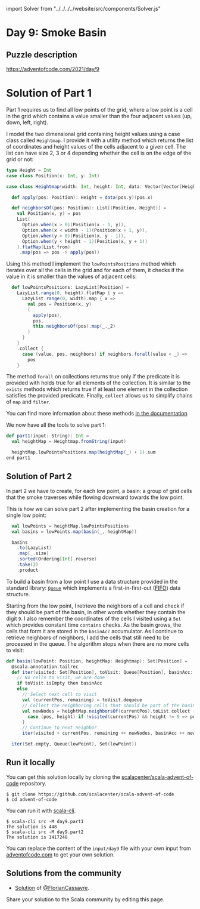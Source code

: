 import Solver from "../../../../website/src/components/Solver.js"

# Day 9: Smoke Basin

## Puzzle description

https://adventofcode.com/2021/day/9

# Solution of Part 1

Part 1 requires us to find all low points of the grid, where a low point is a
cell in the grid which contains a value smaller than the four adjacent values
(up, down, left, right).

I model the two dimensional grid containing height values using a case class
called `Heightmap`. I provide it with a utility method which returns the list of
coordinates and height values of the cells adjacent to a given cell. The list
can have size 2, 3 or 4 depending whether the cell is on the edge of the grid or
not:

```scala
type Height = Int
case class Position(x: Int, y: Int)

case class Heightmap(width: Int, height: Int, data: Vector[Vector[Height]]):

  def apply(pos: Position): Height = data(pos.y)(pos.x)

  def neighborsOf(pos: Position): List[(Position, Height)] =
    val Position(x, y) = pos
    List(
      Option.when(x > 0)(Position(x - 1, y)),
      Option.when(x < width - 1)(Position(x + 1, y)),
      Option.when(y > 0)(Position(x, y - 1)),
      Option.when(y < height - 1)(Position(x, y + 1))
    ).flatMap(List.from)
     .map(pos => pos -> apply(pos))
```

Using this method I implement the `lowPointsPositions` method which iterates over
all the cells in the grid and for each of them, it checks if the value in it is
smaller than the values of adjacent cells:

```scala
  def lowPointsPositions: LazyList[Position] =
    LazyList.range(0, height).flatMap { y =>
      LazyList.range(0, width).map { x => 
        val pos = Position(x, y)
        (
          apply(pos),
          pos,
          this.neighborsOf(pos).map(_._2)
        )
      }
    }
    .collect {
      case (value, pos, neighbors) if neighbors.forall(value < _) => 
        pos
    }
```

The method `forall` on collections returns true only if the predicate it is
provided with holds true for all elements of the collection. It is similar to
the `exists` methods which returns true if at least one element in the
collection satisfies the provided predicate.
Finally, `collect` allows us to simplify chains of `map` and `filter`.

You can find more information about these methods [in the
documentation](https://www.scala-lang.org/api/current/scala/collection/immutable/Iterable.html)

We now have all the tools to solve part 1:

```scala
def part1(input: String): Int =
  val heightMap = Heightmap.fromString(input)

  heightMap.lowPointsPositions.map(heightMap(_) + 1).sum
end part1
```

<Solver puzzle="day9-part1"/>

## Solution of Part 2

In part 2 we have to create, for each low point, a basin: a group of grid cells
that the smoke traverses while flowing downward towards the low point.

This is how we can solve part 2 after implementing the basin creation for a single low point:

```scala
  val lowPoints = heightMap.lowPointsPositions
  val basins = lowPoints.map(basin(_, heightMap))

  basins
    .to(LazyList)
    .map(_.size)
    .sorted(Ordering[Int].reverse)
    .take(3)
    .product
```

To build a basin from a low point I use a data structure provided in
the standard library:
[`Queue`](https://www.scala-lang.org/api/current/scala/collection/immutable/Queue.html)
which implements a first-in-first-out
([FIFO](https://en.wikipedia.org/wiki/Queue_(abstract_data_type))) data
structure.

Starting from the low point, I retrieve the neighbors of a cell and check if
they should be part of the basin, in other words whether they contain the
digit `9`. I also remember the coordinates of the cells I visited using a `Set`
which provides constant time `contains` checks.  As the basin grows, the cells
that form it are stored in the `basinAcc` accumulator.  As I continue to
retrieve neighbors of neighbors, I add the cells that still need to be processed
in the queue.
The algorithm stops when there are no more cells to visit:

```scala
def basin(lowPoint: Position, heightMap: Heightmap): Set[Position] =
  @scala.annotation.tailrec
  def iter(visited: Set[Position], toVisit: Queue[Position], basinAcc: Set[Position]): Set[Position] =
    // No cells to visit, we are done
    if toVisit.isEmpty then basinAcc
    else
      // Select next cell to visit
      val (currentPos, remaining) = toVisit.dequeue
      // Collect the neighboring cells that should be part of the basin
      val newNodes = heightMap.neighborsOf(currentPos).toList.collect {
        case (pos, height) if !visited(currentPos) && height != 9 => pos
      }
      // Continue to next neighbor
      iter(visited + currentPos, remaining ++ newNodes, basinAcc ++ newNodes)

  iter(Set.empty, Queue(lowPoint), Set(lowPoint))
```
<Solver puzzle="day9-part2"/>

## Run it locally

You can get this solution locally by cloning the [scalacenter/scala-advent-of-code](https://github.com/scalacenter/scala-advent-of-code) repository.
```
$ git clone https://github.com/scalacenter/scala-advent-of-code
$ cd advent-of-code
```

You can run it with [scala-cli](https://scala-cli.virtuslab.org/).

```
$ scala-cli src -M day9.part1
The solution is 448
$ scala-cli src -M day9.part2
The solution is 1417248
```

You can replace the content of the `input/day9` file with your own input from [adventofcode.com](https://adventofcode.com/2021/day/9) to get your own solution.

## Solutions from the community

- [Solution](https://github.com/FlorianCassayre/AdventOfCode-2021/blob/master/src/main/scala/adventofcode/solutions/Day09.scala) of [@FlorianCassayre](https://github.com/FlorianCassayre).

Share your solution to the Scala community by editing this page.
